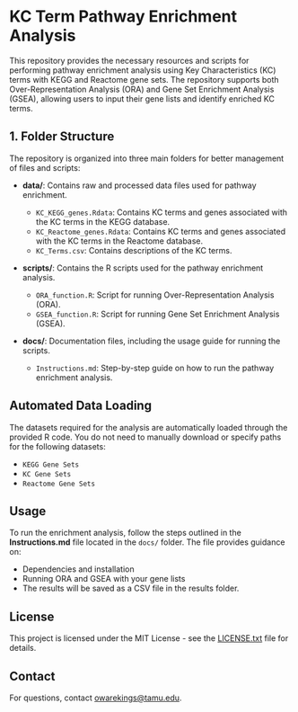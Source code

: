 # KC Term Pathway Enrichment Analysis

This repository provides the necessary resources and scripts for performing pathway enrichment analysis using Key Characteristics (KC) terms with KEGG and Reactome gene sets. The repository supports both Over-Representation Analysis (ORA) and Gene Set Enrichment Analysis (GSEA), allowing users to input their gene lists and identify enriched KC terms.

## 1. Folder Structure

The repository is organized into three main folders for better management of files and scripts:

- **data/**: Contains raw and processed data files used for pathway enrichment.
  - `KC_KEGG_genes.Rdata`: Contains KC terms and genes associated with the KC terms in the KEGG database.
  - `KC_Reactome_genes.Rdata`: Contains KC terms and genes associated with the KC terms in the Reactome database.
  - `KC_Terms.csv`: Contains descriptions of the KC terms.
  
- **scripts/**: Contains the R scripts used for the pathway enrichment analysis.
  - `ORA_function.R`: Script for running Over-Representation Analysis (ORA).
  - `GSEA_function.R`: Script for running Gene Set Enrichment Analysis (GSEA).
  
- **docs/**: Documentation files, including the usage guide for running the scripts.
  - `Instructions.md`: Step-by-step guide on how to run the pathway enrichment analysis.

## Automated Data Loading
The datasets required for the analysis are automatically loaded through the provided R code. You do not need to manually download or specify paths for the following datasets:  
- `KEGG Gene Sets`
- `KC Gene Sets`
- `Reactome Gene Sets`


## Usage

To run the enrichment analysis, follow the steps outlined in the **Instructions.md** file located in the `docs/` folder. The file provides guidance on:

- Dependencies and installation
- Running ORA and GSEA with your gene lists
- The results will be saved as a CSV file in the results folder.

## License
This project is licensed under the MIT License - see the [LICENSE.txt](LICENSE.txt) file for details.


## Contact
For questions, contact [owarekings@tamu.edu](mailto:owarekings@tamu.edu).

